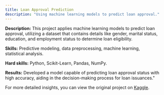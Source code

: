 ```yaml
---
title: Loan Approval Prediction
description: "Using machine learning models to predict loan approval."
---
```


**Description:** 
This project applies machine learning models to predict loan approval, utilizing a dataset that contains details like gender, marital status, education, and employment status to determine loan eligibility.

**Skills:** 
Predictive modeling, data preprocessing, machine learning, statistical analysis.

**Hard skills:** 
Python, Scikit-Learn, Pandas, NumPy.

**Results:** 
Developed a model capable of predicting loan approval status with high accuracy, aiding in the decision-making process for loan issuances."

For more detailed insights, you can view the original project on [Kaggle](https://www.kaggle.com/code/zahrasadjadi/loan-approval-prediction-as-my-school-project).
